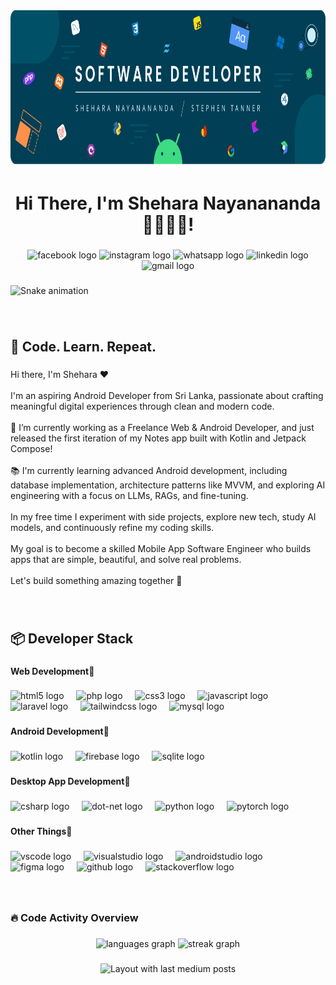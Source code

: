 <div align="center">
  <img height="250" src="/images/banner.png"  />
</div>

###

<h1 align="center">Hi There, I'm Shehara Nayanananda 👨🏻‍💻🚀!</h1>

###

<div align="center">
  <img src="https://img.shields.io/static/v1?message=Facebook&logo=facebook&label=&color=1877F2&logoColor=white&labelColor=&style=for-the-badge" height="25" alt="facebook logo"  />
  <img src="https://img.shields.io/static/v1?message=Instagram&logo=instagram&label=&color=E4405F&logoColor=white&labelColor=&style=for-the-badge" height="25" alt="instagram logo"  />
  <img src="https://img.shields.io/static/v1?message=Whatsapp&logo=whatsapp&label=&color=25D366&logoColor=white&labelColor=&style=for-the-badge" height="25" alt="whatsapp logo"  />
  <img src="https://img.shields.io/static/v1?message=LinkedIn&logo=linkedin&label=&color=0077B5&logoColor=white&labelColor=&style=for-the-badge" height="25" alt="linkedin logo"  />
  <img src="https://img.shields.io/static/v1?message=Gmail&logo=gmail&label=&color=D14836&logoColor=white&labelColor=&style=for-the-badge" height="25" alt="gmail logo"  />
</div>

###

<img src="https://raw.githubusercontent.com/sheharanayanananda/sheharanayanananda/output/snake.svg" alt="Snake animation" />

###

<br clear="both">

<p align="center"></p>

###

<h2 align="left">🧠 Code. Learn. Repeat.</h2>

###

<p align="left">Hi there, I'm Shehara ❤️<br><br>I'm an aspiring Android Developer from Sri Lanka, passionate about crafting meaningful digital experiences through clean and modern code.<br><br>🔭 I’m currently working as a Freelance Web & Android Developer, and just released the first iteration of my Notes app built with Kotlin and Jetpack Compose!<br><br>📚 I'm currently learning advanced Android development, including database implementation, architecture patterns like MVVM, and exploring AI engineering with a focus on LLMs, RAGs, and fine-tuning.<br><br> In my free time I experiment with side projects, explore new tech, study AI models, and continuously refine my coding skills.<br><br>My goal is to become a skilled Mobile App Software Engineer who builds apps that are simple, beautiful, and solve real problems.<br><br>Let's build something amazing together 🚀</p>

###

<br clear="both">

<p align="center"></p>

###

<h2 align="left">📦 Developer Stack</h2>

###

<h4 align="left">Web Development🚀</h4>

###

<div align="left">
  <img src="https://skillicons.dev/icons?i=html" height="40" alt="html5 logo"  />
  <img width="12" />
  <img src="https://skillicons.dev/icons?i=php" height="40" alt="php logo"  />
  <img width="12" />
  <img src="https://skillicons.dev/icons?i=css" height="40" alt="css3 logo"  />
  <img width="12" />
  <img src="https://skillicons.dev/icons?i=js" height="40" alt="javascript logo"  />
  <img width="12" />
  <img src="https://skillicons.dev/icons?i=laravel" height="40" alt="laravel logo"  />
  <img width="12" />
  <img src="https://skillicons.dev/icons?i=tailwind" height="40" alt="tailwindcss logo"  />
  <img width="12" />
  <img src="https://skillicons.dev/icons?i=mysql" height="40" alt="mysql logo"  />
</div>

###

<h4 align="left">Android Development🚀</h4>

###

<div align="left">
  <img src="https://skillicons.dev/icons?i=kotlin" height="40" alt="kotlin logo"  />
  <img width="12" />
  <img src="https://skillicons.dev/icons?i=firebase" height="40" alt="firebase logo"  />
  <img width="12" />
  <img src="https://skillicons.dev/icons?i=sqlite" height="40" alt="sqlite logo"  />
</div>

###

<h4 align="left">Desktop App Development🚀</h4>

###

<div align="left">
  <img src="https://skillicons.dev/icons?i=cs" height="40" alt="csharp logo"  />
  <img width="12" />
  <img src="https://skillicons.dev/icons?i=dotnet" height="40" alt="dot-net logo"  />
  <img width="12" />
  <img src="https://skillicons.dev/icons?i=py" height="40" alt="python logo"  />
  <img width="12" />
  <img src="https://skillicons.dev/icons?i=pytorch" height="40" alt="pytorch logo"  />
</div>

###

<h4 align="left">Other Things🚀</h4>

###

<div align="left">
  <img src="https://skillicons.dev/icons?i=vscode" height="40" alt="vscode logo"  />
  <img width="12" />
  <img src="https://skillicons.dev/icons?i=visualstudio" height="40" alt="visualstudio logo"  />
  <img width="12" />
  <img src="https://skillicons.dev/icons?i=androidstudio" height="40" alt="androidstudio logo"  />
  <img width="12" />
  <img src="https://skillicons.dev/icons?i=figma" height="40" alt="figma logo"  />
  <img width="12" />
  <img src="https://skillicons.dev/icons?i=github" height="40" alt="github logo"  />
  <img width="12" />
  <img src="https://skillicons.dev/icons?i=stackoverflow" height="40" alt="stackoverflow logo"  />
</div>

###

<br clear="both">

<p align="center"></p>

###

<h3 align="left">🔥 Code Activity Overview</h3>

###

<div align="center">
  <img src="https://github-readme-stats.vercel.app/api/top-langs?username=sheharanayanananda&locale=en&hide_title=true&layout=compact&card_width=320&langs_count=10&theme=dracula&hide_border=true&order=2" height="220" alt="languages graph"  />
  <img src="https://streak-stats.demolab.com?user=sheharanayanananda&locale=en&mode=weekly&theme=dracula&hide_border=true&border_radius=5&order=3" height="220" alt="streak graph"  />
</div>

###

<div align="center">
  <img src="https://github-read-medium-git-main.pahlevikun.vercel.app/latest?limit=4" alt="Layout with last medium posts"  />
</div>

###
